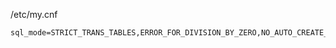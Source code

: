 /etc/my.cnf

```
sql_mode=STRICT_TRANS_TABLES,ERROR_FOR_DIVISION_BY_ZERO,NO_AUTO_CREATE_USER,NO_ENGINE_SUBSTITUTION
```
